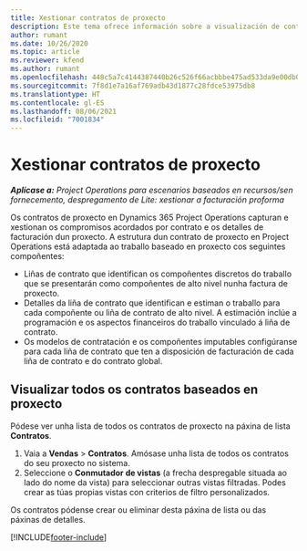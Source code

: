 ```yaml
---
title: Xestionar contratos de proxecto
description: Este tema ofrece información sobre a visualización de contratos baseados en proxecto.
author: rumant
ms.date: 10/26/2020
ms.topic: article
ms.reviewer: kfend
ms.author: rumant
ms.openlocfilehash: 448c5a7c4144387440b26c526f66acbbbe475ad533da9e00db0eb5d5e86be9e8
ms.sourcegitcommit: 7f8d1e7a16af769adb43d1877c28fdce53975db8
ms.translationtype: HT
ms.contentlocale: gl-ES
ms.lasthandoff: 08/06/2021
ms.locfileid: "7001834"
---
```

# <a name="manage-project-contracts"></a>Xestionar contratos de proxecto

_**Aplícase a:** Project Operations para escenarios baseados en recursos/sen fornecemento, despregamento de Lite: xestionar a facturación proforma_

Os contratos de proxecto en Dynamics 365 Project Operations capturan e xestionan os compromisos acordados por contrato e os detalles de facturación dun proxecto. A estrutura dun contrato de proxecto en Project Operations está adaptada ao traballo baseado en proxecto cos seguintes compoñentes:

- Liñas de contrato que identifican os compoñentes discretos do traballo que se presentarán como compoñentes de alto nivel nunha factura de proxecto.
- Detalles da liña de contrato que identifican e estiman o traballo para cada compoñente ou liña de contrato de alto nivel. A estimación inclúe a programación e os aspectos financeiros do traballo vinculado á liña de contrato.
- Os modelos de contratación e os compoñentes imputables configúranse para cada liña de contrato que ten a disposición de facturación de cada liña de contrato e do contrato global.

## <a name="view-all-project-based-contracts"></a>Visualizar todos os contratos baseados en proxecto

Pódese ver unha lista de todos os contratos de proxecto na páxina de lista **Contratos**. 

1. Vaia a **Vendas** > **Contratos**. Amósase unha lista de todos os contratos do seu proxecto no sistema. 
2. Seleccione o **Conmutador de vistas** (a frecha despregable situada ao lado do nome da vista) para seleccionar outras vistas filtradas. Podes crear as túas propias vistas con criterios de filtro personalizados.

Os contratos pódense crear ou eliminar desta páxina de lista ou das páxinas de detalles.


[!INCLUDE[footer-include](../../includes/footer-banner.md)]